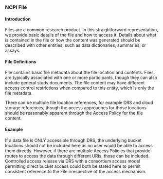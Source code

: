 ### NCPI File
#### Introduction
Files are a common research product. In this straightforward representation, we provide basic details of the file and how to access it. Details about what is contained in the file or how the content was generated should be described with other entities, such as data dictionaries, summaries, or assays.

#### File Definitions
File contains basic file metadata about the file location and contents. Files are typically associated with one or more participants, though they can also include general study documents. The file content may have different access control restrictions when compared to this entity, which is only the file metadata. 

There can be multiple file location references, for example DRS and cloud storage references, though the access approaches for those locations should be reasonably apparent through the Access Policy for the file content.

#### Example
If a data file is ONLY accessible through DRS, the underlying bucket locations should not be included here as no user would be able to access them directly. However, if there are multiple Access Policies that provide routes to access the data through different URIs, those can be included. Controlled access release via DRS with a consortium access model permitting direct bucket access could both be stated here to permit consistent reference to the File irrespective of the access mechanism.